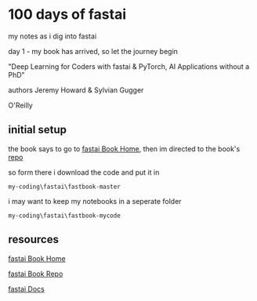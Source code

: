 # 100 days of fastai
my notes as i dig into fastai

day 1 - my book has arrived, so let the journey begin

"Deep Learning for Coders with fastai & PyTorch, AI Applications without a PhD"

authors Jeremy Howard & Sylvian Gugger

O'Reilly


## initial setup

the book says to go to [fastai Book Home](https://book.fast.ai), then im directed to the book's [repo](https://github.com/fastai/fastbook)

so form there i download the code and put it in 

`my-coding\fastai\fastbook-master`

i may want to keep my notebooks in a seperate folder

`my-coding\fastai\fastbook-mycode`


## resources
[fastai Book Home](https://book.fast.ai "fastai Book Home")

[fastai Book Repo](https://github.com/fastai/fastbook "fastai Book Repo")

[fastai Docs](https://docs.fast.ai/ "fastai Docs")

